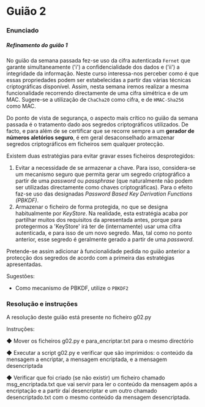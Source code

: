 # Guião 2
### Enunciado
##### Refinamento do guião 1

No guião da semana passada fez-se uso da cifra autenticada `Fernet` que
garante simultaneamente ('i') a confidencialidade dos dados e ('ii') a
integridade da informação. Neste curso interessa-nos perceber como é que
essas propriedades podem ser estabelecidas a partir das várias técnicas
criptográficas disponível. Assim, nesta semana iremos realizar a mesma
funcionalidade recorrendo directamente de uma cifra simétrica e de um
MAC. Sugere-se a utilização de `ChaCha20` como cifra, e de `HMAC-Sha256`
como MAC.

Do ponto de vista de segurança, o aspecto mais crítico no guião da
semana passada é o tratamento dado aos segredos criptográficos
utilizados. De facto, e para além de se certificar que se recorre
sempre a um **gerador de números aletórios seguro**, é em geral
desaconselhado armazenar segredos criptográficos em ficheiros sem
qualquer protecção.

Existem duas estratégias para evitar gravar esses ficheiros desprotegidos:

 1. Evitar a necessidade de se armazenar a chave. Para isso, considera-se
 um mecanismo seguro que permita gerar um segredo criptográfico a partir
 de uma _password_ ou _passphrase_ (que naturalmente não podem ser utilizadas
 directamente como chaves criptográficas). Para o efeito faz-se uso das
 designadas _Password Based Key Derivation Functions (PBKDF)_.
 1. Armazenar o ficheiro de forma protegida, no que se designa
 habitualmente por *KeyStore*. Na realidade, esta estratégia acaba por
 partilhar muitos dos requisitos da apresentada antes, porque para
 protegermos a 'KeyStore' irá ter de (internamente) usar uma cifra
 autenticada, e para isso de um novo segredo. Mas, tal como no ponto anterior,
 esse segredo é geralmente gerado a partir de uma _password_.
 
Pretende-se assim adicionar à funcionalidade pedida no guião anterior
a protecção dos segredos de acordo com a primeira das estratégias
apresentadas. 

Sugestões:

 * Como mecanismo de PBKDF, utilize o `PBKDF2`
 
 
### Resolução e instruções

A resolução deste guião está presente no ficheiro g02.py

Instruções:

◆ Mover os ficheiros g02.py e para_encriptar.txt para o mesmo directório 

◆ Executar a script g02.py e verificar que são imprimidos: o conteúdo da mensagem a encriptar, a mensagem encriptada, e a mensagem desencriptada

◆ Verificar que foi criado (se não existir) um ficheiro chamado msg_encriptada.txt que vai servir para ler o conteúdo da mensagem após a encriptação e a partir daí desencriptar e um outro chamado desencriptado.txt com o mesmo conteúdo da mensagem desencriptada.
